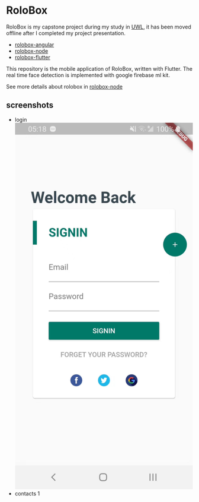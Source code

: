 # RoloBox
RoloBox is my capstone project during my study in [UWL](uwlax.edu), it has been moved offline after I completed my project presentation.

- [rolobox-angular](https://github.com/greenlihui/rolobox-angular)
- [rolobox-node](https://github.com/greenlihui/rolobox-node)
- [rolobox-flutter](https://github.com/greenlihui/rolobox-flutter)

This repository is the mobile application of RoloBox, written with Flutter. The real time face detection is implemented with google firebase ml kit.

See more details about rolobox in [rolobox-node](https://github.com/greenlihui/rolobox-node)

## screenshots
- login
![](screenshot/login.JPG)
- contacts
1[](screenshot/contacts.JPG)